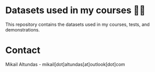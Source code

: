 # Datasets used in my courses 👨‍💻

This repository contains the datasets used in my courses, tests, and demonstrations.

# Contact

Mikail Altundas - mikail[dot]altundas[at]outlook[dot]com